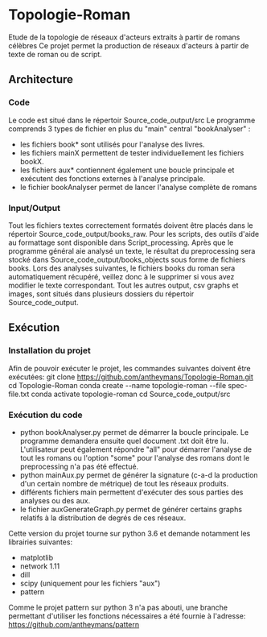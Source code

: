 ﻿# Topologie-Roman
Etude de la topologie de réseaux d'acteurs extraits à partir de romans célèbres
Ce projet permet la production de réseaux d'acteurs à partir de texte de roman ou de script.

## Architecture

### Code
Le code est situé dans le répertoir Source_code_output/src
Le programme comprends 3 types de fichier en plus du "main" central "bookAnalyser" :
* les fichiers book* sont utilisés pour l'analyse des livres.
* les fichiers mainX permettent de tester individuellement les fichiers bookX.
* les fichiers aux* contiennent également une boucle principale et exécutent des fonctions externes à l'analyse principale. 
* le fichier bookAnalyser permet de lancer l'analyse complète de romans

### Input/Output

Tout les fichiers textes correctement formatés doivent être placés dans le répertoir Source_code_output/books_raw.
Pour les scripts, des outils d'aide au formattage sont disponible dans Script_processing.
Après que le programme général aie analysé un texte, le résultat du preprocessing sera stocké dans  Source_code_output/books_objects sous forme de fichiers books.
Lors des analyses suivantes, le fichiers books du roman sera automatiquement récupéré, veillez donc à le supprimer si vous avez modifier le texte correspondant.
Tout les autres output, csv graphs et images, sont situés dans plusieurs dossiers du répertoir Source_code_output.

## Exécution

### Installation du projet

Afin de pouvoir exécuter le projet, les commandes suivantes doivent être exécutées:
git clone https://github.com/antheymans/Topologie-Roman.git
cd Topologie-Roman
conda create --name topologie-roman --file spec-file.txt 
conda activate topologie-roman
cd Source_code_output/src

### Exécution du code

* python bookAnalyser.py permet de démarrer la boucle principale.
Le programme demandera ensuite quel document .txt doit être lu. 
L'utilisateur peut également répondre "all" pour démarrer l'analyse de tout les romans ou l'option "some" pour l'analyse des romans dont le preprocessing n'a pas été effectué.
* python mainAux.py permet de générer la signature (c-a-d la production d'un certain nombre de métrique) de tout les réseaux produits.
* différents fichiers main permettent d'exécuter des sous parties des analyses ou des aux. 
* le fichier auxGenerateGraph.py permet de générer certains graphs relatifs à la distribution de degrés de ces réseaux.

Cette version du projet tourne sur python 3.6 et demande notamment les librairies suivantes: 
* matplotlib
* network 1.11
* dill
* scipy (uniquement pour les fichiers "aux")
* pattern

Comme le projet pattern sur python 3 n'a pas abouti, une branche permettant d'utiliser les fonctions nécessaires 
a été fournie à l'adresse:
https://github.com/antheymans/pattern

